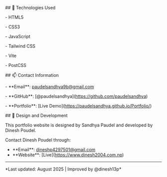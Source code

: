 \## 🚀 Technologies Used

\- HTML5

\- CSS3

\- JavaScript

\- Tailwind CSS

\- Vite

\- PostCSS



\## 📫 Contact Information

\-  \*\*Email\*\*: paudelsandhya9b@gmail.com

\- \*\*GitHub\*\*: \[@paudelsandhya](https://github.com/paudelsandhya)

\- \*\*Portfolio\*\*: \[Live Demo](https://paudelsandhya.github.io/Portfolio/)



\## 📄 Design and Development

This portfolio website is designed by Sandhya Paudel and developed by Dinesh Poudel.

Contact Dinesh Poudel through:

* \*\*Email\*\*: dineshp4297501@gmail.com
* \*\*Website\*\*: \[Live](https://www.dinesh2004.com.np)



---

\*Last updated: August 2025 | Improved by @dinesh13p\*

